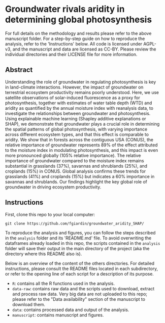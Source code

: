 # Groundwater rivals aridity in determining global photosynthesis
For full details on the methodology and results please refer to the above manuscript folder. For a step-by-step guide on how to reproduce the analysis, refer to the 'Instructions' below. All code is licensed under AGPL-v3, and the manuscript and data are licensed as CC-BY. Please review the individual directories and their LICENSE file for more information.

## Abstract
Understanding the role of groundwater in regulating photosynthesis is key in land-climate interactions. However, the impact of groundwater on terrestrial ecosystem productivity remains poorly understood. Here, we use satellite observations of solar-induced fluorescence as a proxy for photosynthesis, together with estimates of water table depth (WTD) and aridity as quantified by the annual moisture index with reanalysis data, to investigate the relationships between groundwater and photosynthesis. Using explainable machine learning (Shapley additive explanations or SHAP), we demonstrate that groundwater plays a crucial role in determining the spatial patterns of global photosynthesis, with varying importance across different ecosystem types, and that this effect is comparable to aridity. We show that in forests across the contiguous USA (CONUS), the relative importance of groundwater represents 89% of the effect attributed to the moisture index in modulating photosynthesis, and this impact is even more pronounced globally (105% relative importance). The relative importance of groundwater compared to the moisture index remains substantial in grasslands (37%), savannas and shrublands (25%), and croplands (15%) in CONUS. Global analysis confirms these trends for grasslands (41%) and croplands (15%) but indicates a 60% importance in savannas and shrublands. Our findings highlight the key global role of groundwater in driving ecosystem productivity.


## Instructions
First, clone this repo to your local computer:

```
git clone https://github.com/fgiardin/groundwater_aridity_SHAP/
```

To reproduce the analysis and figures, you can follow the steps described in the `analysis` folder and its 'README.md' file. To avoid overwriting the dataframes already loaded in this repo, the scripts contained in the `analysis` folder will save their output in the main directory of the project (aka the directory where this README also is). 

Below is an overview of the content of the others directories. For detailed instructions, please consult the README files located in each subdirectory, or refer to the opening line of each script for a description of its purpose.

* `R`: contains all the R functions used in the analysis.
* `data-raw`: contains raw data and the scripts used to download, extract and process raw data. Very big data are not uploaded to this repo; please refer to the "Data availability" section of the manuscript to download them.
* `data`: contains processed data and output of the analysis.
* `manuscript`: contains manuscript and figures.

